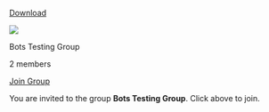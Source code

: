 [Download](https://telegram.org/dl?tme=d2c92545a8d6d42130_7357418701810389981)

[![](<Base64-Image-Removed>)](tg://join?invite=kaQfz_oZAWljZDhk)

Bots Testing Group

2 members

[Join Group](tg://join?invite=kaQfz_oZAWljZDhk)

You are invited to the group **Bots Testing Group**. Click above to join.